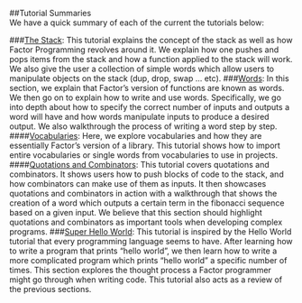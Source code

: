 ##Tutorial Summaries  
We have a quick summary of each of the current the tutorials below:

###[The Stack](../../../the-stack.md):
This tutorial explains the concept of the stack as well as how Factor Programming revolves around it.  We explain how one pushes and pops items from the stack and how a function applied to the stack will work.  We also give the user a collection of simple words which allow users to manipulate objects on the stack (dup, drop, swap … etc).
###[Words](../../../words.md):
In this section, we explain that Factor’s version of functions are known as words.  We then go on to explain how to write and use words.  Specifically, we go into depth about how to specify the correct number of inputs and outputs a word will have and how words manipulate inputs to produce a desired output.  We also walkthrough the process of writing a word step by step.
####[Vocabularies](../../../vocabularies.md):
Here, we explore vocabularies and how they are essentially Factor’s version of a library.  This tutorial shows how to import entire vocabularies or single words from vocabularies to use in projects.
####[Quotations and Combinators](../../../quotations_combinators.md): 
This tutorial covers quotations and combinators.  It shows users how to push blocks of code to the stack, and how combinators can make use of them as inputs.  It then showcases quotations and combinators in action with a walkthrough that shows the creation of a word which outputs a certain term in the fibonacci sequence based on a given input.  We believe that this section should highlight quotations and combinators as important tools when developing complex programs.
###[Super Hello World](../../../Super_Hello_World.md):
This tutorial is inspired by the Hello World tutorial that every programming language seems to have.  After learning how to write a program that prints “hello world”, we then learn how to write a more complicated program which prints “hello world” a specific number of times.  This section explores the thought process a Factor programmer might go through when writing code.  This tutorial also acts as a review of the previous sections.
